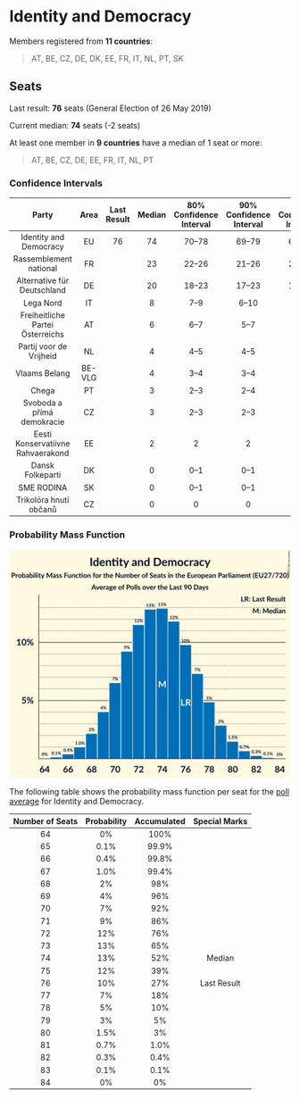 # Identity and Democracy

Members registered from **11 countries**:

> AT, BE, CZ, DE, DK, EE, FR, IT, NL, PT, SK

## Seats

Last result: **76** seats (General Election of 26 May 2019)

Current median: **74** seats (-2 seats)

At least one member in **9 countries** have a median of 1 seat or more:

> AT, BE, CZ, DE, EE, FR, IT, NL, PT

### Confidence Intervals

| Party | Area | Last Result | Median | 80% Confidence Interval | 90% Confidence Interval | 95% Confidence Interval | 99% Confidence Interval |
|:-----:|:----:|:-----------:|:------:|:-----------------------:|:-----------------------:|:-----------------------:|:-----------------------:|
| Identity and Democracy | EU | 76 | 74 | 70–78 | 69–79 | 68–80 | 66–81 |
| Rassemblement national | FR | | 23 | 22–26 | 21–26 | 20–26 | 20–27 |
| Alternative für Deutschland | DE | | 20 | 18–23 | 17–23 | 17–23 | 16–24 |
| Lega Nord | IT | | 8 | 7–9 | 6–10 | 6–10 | 5–11 |
| Freiheitliche Partei Österreichs | AT | | 6 | 6–7 | 5–7 | 5–8 | 5–8 |
| Partij voor de Vrijheid | NL | | 4 | 4–5 | 4–5 | 4–5 | 4–5 |
| Vlaams Belang | BE-VLG | | 4 | 3–4 | 3–4 | 3–4 | 3–4 |
| Chega | PT | | 3 | 2–3 | 2–4 | 2–4 | 2–4 |
| Svoboda a přímá demokracie | CZ | | 3 | 2–3 | 2–3 | 2–3 | 2–4 |
| Eesti Konservatiivne Rahvaerakond | EE | | 2 | 2 | 2 | 1–2 | 1–2 |
| Dansk Folkeparti | DK | | 0 | 0–1 | 0–1 | 0–1 | 0–1 |
| SME RODINA | SK | | 0 | 0–1 | 0–1 | 0–1 | 0–1 |
| Trikolóra hnutí občanů | CZ | | 0 | 0 | 0 | 0 | 0 |

### Probability Mass Function

![Graph with seats probability mass function not yet produced](average-2023-10-31-seats-pmf-identityanddemocracy.png "Seats Probability Mass Function")

The following table shows the probability mass function per seat for the [poll average](average-2023-10-31.html) for Identity and Democracy.

| Number of Seats | Probability | Accumulated | Special Marks |
|:---------------:|:-----------:|:-----------:|:-------------:|
| 64 | 0% | 100% |  |
| 65 | 0.1% | 99.9% |  |
| 66 | 0.4% | 99.8% |  |
| 67 | 1.0% | 99.4% |  |
| 68 | 2% | 98% |  |
| 69 | 4% | 96% |  |
| 70 | 7% | 92% |  |
| 71 | 9% | 86% |  |
| 72 | 12% | 76% |  |
| 73 | 13% | 65% |  |
| 74 | 13% | 52% | Median |
| 75 | 12% | 39% |  |
| 76 | 10% | 27% | Last Result |
| 77 | 7% | 18% |  |
| 78 | 5% | 10% |  |
| 79 | 3% | 5% |  |
| 80 | 1.5% | 3% |  |
| 81 | 0.7% | 1.0% |  |
| 82 | 0.3% | 0.4% |  |
| 83 | 0.1% | 0.1% |  |
| 84 | 0% | 0% |  |


